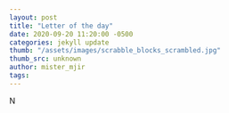 ```yaml
---
layout: post
title: "Letter of the day"
date: 2020-09-20 11:20:00 -0500
categories: jekyll update
thumb: "/assets/images/scrabble_blocks_scrambled.jpg"
thumb_src: unknown
author: mister_mjir
tags:
---
```

N
